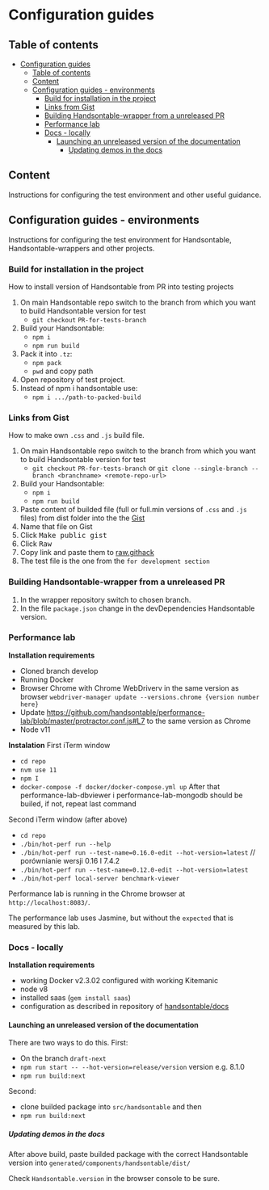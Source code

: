 # Configuration guides

## Table of contents
- [Configuration guides](#configuration-guides)
  - [Table of contents](#table-of-contents)
  - [Content](#content)
  - [Configuration guides - environments](#configuration-guides---environments)
    - [Build for installation in the project](#build-for-installation-in-the-project)
    - [Links from Gist](#links-from-gist)
    - [Building Handsontable-wrapper from a unreleased PR](#building-handsontable-wrapper-from-a-unreleased-pr)
    - [Performance lab](#performance-lab)
    - [Docs - locally](#docs---locally)
      - [Launching an unreleased version of the documentation](#launching-an-unreleased-version-of-the-documentation)
        - [Updating demos in the docs](#updating-demos-in-the-docs)

## Content 
Instructions for configuring the test environment and other useful guidance.

## Configuration guides - environments 
Instructions for configuring the test environment for Handsontable, Handsontable-wrappers and other projects.


### Build for installation in the project
How to install version of Handsontable from PR into testing projects

1. On main Handsontable repo switch to the branch from which you want to build Handsontable version for test
   - `git checkout` `PR-for-tests-branch`
2. Build your Handsontable:
    - `npm i`
    - `npm run build`
3. Pack it into `.tz`:
    - `npm pack`
    - `pwd` and copy path
4. Open repository of test project.
5. Instead of npm i handsontable use:
    - `npm i .../path-to-packed-build`


### Links from Gist
How to make own `.css` and `.js` build file.

1. On main Handsontable repo switch to the branch from which you want to build Handsontable version for test
   - `git checkout` `PR-for-tests-branch` or `git clone --single-branch --branch <branchname> <remote-repo-url>`
2. Build your Handsontable:
    - `npm i`
    - `npm run build`
3. Paste content of builded file (full or full.min versions of `.css` and `.js` files) from dist folder into the
 the [Gist](https://gist.github.com/) 
4. Name that file on Gist
5. Click <kbd>Make public gist</kbd>
6. Click <kbd>Raw</kbd>
7. Copy link and paste them to [raw.githack](https://raw.githack.com/)
8. The test file is the one from the `for development section`


### Building Handsontable-wrapper from a unreleased PR
1. In the wrapper repository switch to chosen branch.
2. In the file `package.json` change in the devDependencies Handsontable version.


### Performance lab
**Installation requirements**
- Cloned branch develop
- Running Docker
- Browser Chrome with Chrome WebDriverv in the same version as browser
   `webdriver-manager update --versions.chrome {version number here}`
- Update https://github.com/handsontable/performance-lab/blob/master/protractor.conf.js#L7 to the same version as Chrome
- Node v11
  
**Instalation**
First iTerm window
- `cd repo`
- `nvm use 11`
- `npm I`
- `docker-compose -f docker/docker-compose.yml up` 
After that performance-lab-dbviewer i performance-lab-mongodb should be builed, if not, repeat last command

Second iTerm window (after above)
- `cd repo`
- `./bin/hot-perf run --help`
- `./bin/hot-perf run --test-name=0.16.0-edit --hot-version=latest` // porównianie wersji 0.16 I 7.4.2
- `./bin/hot-perf run --test-name=0.12.0-edit --hot-version=latest`
- `./bin/hot-perf local-server benchmark-viewer`

Performance lab is running in the Chrome browser at `http://localhost:8083/`.

The performance lab uses Jasmine, but without the `expected` that is measured by this lab.

### Docs - locally
**Installation requirements**
- working Docker v2.3.02 configured with working Kitemanic
- node v8
- installed saas (`gem install saas`)
- configuration as described in repository of [handsontable/docs](https://github.com/handsontable/docs)


#### Launching an unreleased version of the documentation
There are two ways to do this.
First:
- On the branch `draft-next`
- `npm run start -- --hot-version=release/version` version e.g. 8.1.0
- `npm run build:next`

Second:
- clone builded package into `src/handsontable` and then
- `npm run build:next`

##### Updating demos in the docs
After above build, paste builded package with the correct Handsontable version into 
`generated/components/handsontable/dist/`

Check `Handsontable.version` in the browser console to be sure.